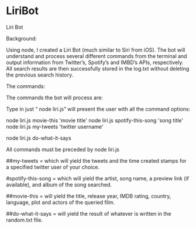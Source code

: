 # LiriBot

Liri Bot

Background:

Using node, I created a Liri Bot (much similar to Siri from iOS). The bot will understand and process several different commands from the terminal and output information from Twitter’s, Spotify’s and IMBD’s APIs, respectively. All search results are then successfully stored in the log.txt without deleting the previous search history.

The commands:

The commands the bot will process are:

Type in just “ node liri.js” will present the user with all the command options:

node liri.js movie-this 'movie title'
node liri.js spotify-this-song 'song title'
node liri.js my-tweets 'twitter username'

node liri.js do-what-it-says




All commands must be preceded by node liri.js

##my-tweets = which will yield the tweets and the time created stamps for a specified twitter user of your choice.

#spotify-this-song = which will yield the artist, song name, a preview link (if available), and album of the song searched.

##movie-this = will yield the title, release year, IMDB rating, country, language, plot and actors of the queried film.

##do-what-it-says = will yield the result of whatever is written in the random.txt file.










